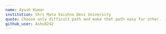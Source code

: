 ```yaml
---
name: Ayush Kumar
institution: Shri Mata Vaishno Devi University
quote: Choose only difficult path and make that path easy for other.
github_user: Ashu8242
---
```


